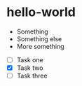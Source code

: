 hello-world
===========

* Something
* Something else
* More something

- [ ] Task one
- [x] Task two 
- [ ] Task three
